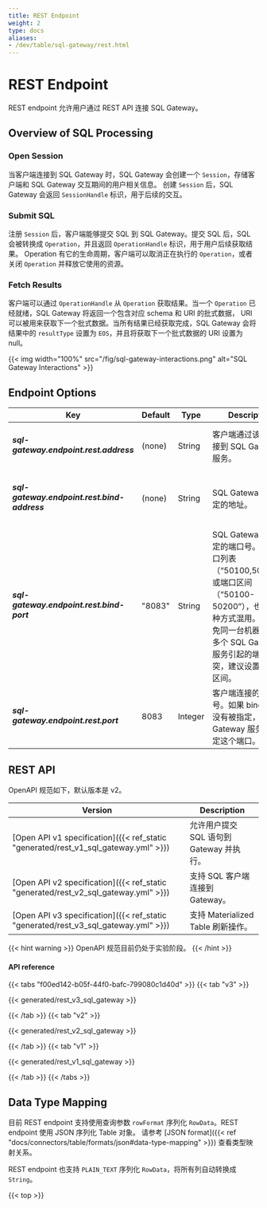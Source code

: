 ```yaml
---
title: REST Endpoint
weight: 2
type: docs
aliases:
- /dev/table/sql-gateway/rest.html
---
```

<!--
Licensed to the Apache Software Foundation (ASF) under one
or more contributor license agreements.  See the NOTICE file
distributed with this work for additional information
regarding copyright ownership.  The ASF licenses this file
to you under the Apache License, Version 2.0 (the
"License"); you may not use this file except in compliance
with the License.  You may obtain a copy of the License at

  http://www.apache.org/licenses/LICENSE-2.0

Unless required by applicable law or agreed to in writing,
software distributed under the License is distributed on an
"AS IS" BASIS, WITHOUT WARRANTIES OR CONDITIONS OF ANY
KIND, either express or implied.  See the License for the
specific language governing permissions and limitations
under the License.
-->

# REST Endpoint

REST endpoint 允许用户通过 REST API 连接 SQL Gateway。

Overview of SQL Processing
----------------

### Open Session

当客户端连接到 SQL Gateway 时，SQL Gateway 会创建一个 `Session`，存储客户端和 SQL Gateway 交互期间的用户相关信息。
创建 `Session` 后，SQL Gateway 会返回 `SessionHandle` 标识，用于后续的交互。

### Submit SQL

注册 `Session` 后，客户端能够提交 SQL 到 SQL Gateway。提交 SQL 后，SQL 会被转换成 `Operation`，并且返回 `OperationHandle` 标识，用于用户后续获取结果。
Operation 有它的生命周期，客户端可以取消正在执行的 `Operation`，或者关闭 `Operation` 并释放它使用的资源。

### Fetch Results

客户端可以通过 `OperationHandle` 从 `Operation` 获取结果。当一个 `Operation` 已经就绪，SQL Gateway 将返回一个包含对应 schema 和 URI 的批式数据，
URI 可以被用来获取下一个批式数据。当所有结果已经获取完成，SQL Gateway 会将结果中的 `resultType` 设置为 `EOS`，并且将获取下一个批式数据的 URI 设置为 null。

{{< img width="100%" src="/fig/sql-gateway-interactions.png" alt="SQL Gateway Interactions" >}}

Endpoint Options
----------------

<table class="table table-bordered">
    <thead>
        <tr>
            <th class="text-left" style="width: 20%">Key</th>
            <th class="text-left" style="width: 15%">Default</th>
            <th class="text-left" style="width: 10%">Type</th>
            <th class="text-left" style="width: 55%">Description</th>
        </tr>
    </thead>
    <tbody>
        <tr>
            <td><h5>sql-gateway.endpoint.rest.address</h5></td>
            <td style="word-wrap: break-word;">(none)</td>
            <td>String</td>
            <td>客户端通过该地址连接到 SQL Gateway 服务。</td>
        </tr>
        <tr>
            <td><h5>sql-gateway.endpoint.rest.bind-address</h5></td>
            <td style="word-wrap: break-word;">(none)</td>
            <td>String</td>
            <td>SQL Gateway 服务绑定的地址。</td>
        </tr>
        <tr>
            <td><h5>sql-gateway.endpoint.rest.bind-port</h5></td>
            <td style="word-wrap: break-word;">"8083"</td>
            <td>String</td>
            <td>SQL Gateway 服务绑定的端口号。接受端口列表 （“50100,50101”）或端口区间（“50100-50200”），也可以两种方式混用。为了避免同一台机器上运行多个 SQL Gateway 服务引起的端口冲突，建议设置为端口区间。</td>
        </tr>
        <tr>
            <td><h5>sql-gateway.endpoint.rest.port</h5></td>
            <td style="word-wrap: break-word;">8083</td>
            <td>Integer</td>
            <td>客户端连接的端口号。如果 bind-port 没有被指定，SQL Gateway 服务将会绑定这个端口。</td>
        </tr>
    </tbody>
</table>

REST API
----------------

OpenAPI 规范如下，默认版本是 v2。

| Version                       | Description                    |
| ----------- |--------------------------------|
| [Open API v1 specification]({{< ref_static "generated/rest_v1_sql_gateway.yml" >}}) | 允许用户提交 SQL 语句到 Gateway 并执行。 |
| [Open API v2 specification]({{< ref_static "generated/rest_v2_sql_gateway.yml" >}}) | 支持 SQL 客户端连接到 Gateway。 |
| [Open API v3 specification]({{< ref_static "generated/rest_v3_sql_gateway.yml" >}}) | 支持 Materialized Table 刷新操作。 |

{{< hint warning >}}
OpenAPI 规范目前仍处于实验阶段。
{{< /hint >}}

#### API reference

{{< tabs "f00ed142-b05f-44f0-bafc-799080c1d40d" >}}
{{< tab "v3" >}}

{{< generated/rest_v3_sql_gateway >}}

{{< /tab >}}
{{< tab "v2" >}}

{{< generated/rest_v2_sql_gateway >}}

{{< /tab >}}
{{< tab "v1" >}}

{{< generated/rest_v1_sql_gateway >}}

{{< /tab >}}
{{< /tabs >}}

Data Type Mapping
----------------

目前 REST endpoint 支持使用查询参数 `rowFormat` 序列化 `RowData`。REST endpoint 使用 JSON 序列化 Table 对象。
请参考 [JSON format]({{< ref "docs/connectors/table/formats/json#data-type-mapping" >}}) 查看类型映射关系。

REST endpoint 也支持 `PLAIN_TEXT` 序列化 `RowData`，将所有列自动转换成 `String`。

{{< top >}}
